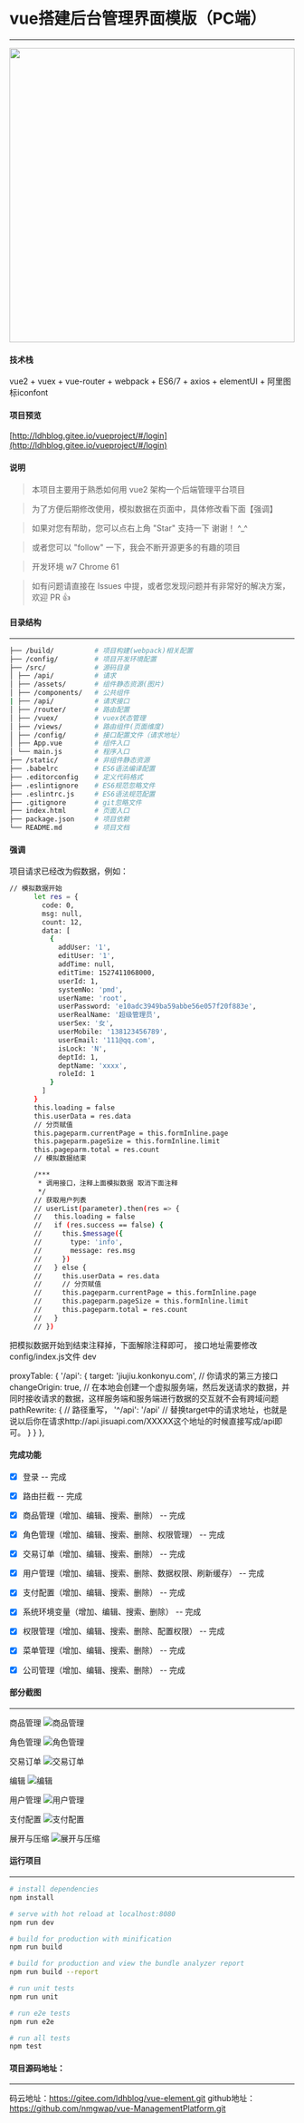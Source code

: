 # vue搭建后台管理界面模版（PC端）
------------------------

<img src="./static/gif.gif" width="100%" height="519px"/>


#### 技术栈
vue2 + vuex + vue-router + webpack + ES6/7 + axios + elementUI + 阿里图标iconfont

#### 项目预览
[http://ldhblog.gitee.io/vueproject/#/login](http://ldhblog.gitee.io/vueproject/#/login)


#### 说明

>  本项目主要用于熟悉如何用 vue2 架构一个后端管理平台项目

>  为了方便后期修改使用，模拟数据在页面中，具体修改看下面【强调】

>  如果对您有帮助，您可以点右上角 "Star" 支持一下 谢谢！ ^_^

>  或者您可以 "follow" 一下，我会不断开源更多的有趣的项目

>  开发环境 w7  Chrome 61

>  如有问题请直接在 Issues 中提，或者您发现问题并有非常好的解决方案，欢迎 PR 👍


#### 目录结构
------------------------

```bash
├── /build/          # 项目构建(webpack)相关配置
├── /config/         # 项目开发环境配置
├── /src/            # 源码目录
│ ├── /api/          # 请求
│ ├── /assets/       # 组件静态资源(图片)
│ ├── /components/   # 公共组件
| ├── /api/          # 请求接口
│ ├── /router/       # 路由配置
│ ├── /vuex/         # vuex状态管理
│ ├── /views/        # 路由组件(页面维度)
│ ├── /config/       # 接口配置文件（请求地址）
│ ├── App.vue        # 组件入口
│ └── main.js        # 程序入口
├── /static/         # 非组件静态资源
├── .babelrc         # ES6语法编译配置
├── .editorconfig    # 定义代码格式
├── .eslintignore    # ES6规范忽略文件
├── .eslintrc.js     # ES6语法规范配置
├── .gitignore       # git忽略文件
├── index.html       # 页面入口
├── package.json     # 项目依赖
└── README.md        # 项目文档
```

#### 强调

项目请求已经改为假数据，例如：
``` bash
// 模拟数据开始
      let res = {
        code: 0,
        msg: null,
        count: 12,
        data: [
          {
            addUser: '1',
            editUser: '1',
            addTime: null,
            editTime: 1527411068000,
            userId: 1,
            systemNo: 'pmd',
            userName: 'root',
            userPassword: 'e10adc3949ba59abbe56e057f20f883e',
            userRealName: '超级管理员',
            userSex: '女',
            userMobile: '138123456789',
            userEmail: '111@qq.com',
            isLock: 'N',
            deptId: 1,
            deptName: 'xxxx',
            roleId: 1
          }
        ]
      }
      this.loading = false
      this.userData = res.data
      // 分页赋值
      this.pageparm.currentPage = this.formInline.page
      this.pageparm.pageSize = this.formInline.limit
      this.pageparm.total = res.count
      // 模拟数据结束

      /***
       * 调用接口，注释上面模拟数据 取消下面注释
       */
      // 获取用户列表
      // userList(parameter).then(res => {
      //   this.loading = false
      //   if (res.success == false) {
      //     this.$message({
      //       type: 'info',
      //       message: res.msg
      //     })
      //   } else {
      //     this.userData = res.data
      //     // 分页赋值
      //     this.pageparm.currentPage = this.formInline.page
      //     this.pageparm.pageSize = this.formInline.limit
      //     this.pageparm.total = res.count
      //   }
      // })
```
把模拟数据开始到结束注释掉，下面解除注释即可，
接口地址需要修改config/index.js文件 dev

proxyTable: {
    '/api': {
        target: 'jiujiu.konkonyu.com', // 你请求的第三方接口
        changeOrigin: true, // 在本地会创建一个虚拟服务端，然后发送请求的数据，并同时接收请求的数据，这样服务端和服务端进行数据的交互就不会有跨域问题
        pathRewrite: { // 路径重写，
            '^/api': '/api' // 替换target中的请求地址，也就是说以后你在请求http://api.jisuapi.com/XXXXX这个地址的时候直接写成/api即可。
        }
    }
},

#### 完成功能
- [x] 登录 -- 完成
- [x] 路由拦截 -- 完成
- [x] 商品管理（增加、编辑、搜索、删除） -- 完成
- [x] 角色管理（增加、编辑、搜索、删除、权限管理） -- 完成
- [x] 交易订单（增加、编辑、搜索、删除） -- 完成
- [x] 用户管理（增加、编辑、搜索、删除、数据权限、刷新缓存） -- 完成
- [x] 支付配置（增加、编辑、搜索、删除） -- 完成
- [x] 系统环境变量（增加、编辑、搜索、删除） -- 完成
- [x] 权限管理（增加、编辑、搜索、删除、配置权限） -- 完成
- [x] 菜单管理（增加、编辑、搜索、删除） -- 完成
- [x] 公司管理（增加、编辑、搜索、删除） -- 完成


#### 部分截图
------------------------

商品管理
![商品管理](./static/商品管理.png "商品管理")

角色管理
![角色管理](./static/角色管理.png "角色管理")

交易订单
![交易订单](./static/交易订单.png "交易订单")

编辑
![编辑](./static/编辑.png "编辑")

用户管理
![用户管理](./static/用户管理.png "用户管理")

支付配置
![支付配置](./static/支付配置.png "支付配置")

展开与压缩
![展开与压缩](./static/展开与压缩.png "展开与压缩")


#### 运行项目
------------------------

``` bash
# install dependencies
npm install

# serve with hot reload at localhost:8080
npm run dev

# build for production with minification
npm run build

# build for production and view the bundle analyzer report
npm run build --report

# run unit tests
npm run unit

# run e2e tests
npm run e2e

# run all tests
npm test


```

#### 项目源码地址：
------------------------

码云地址：https://gitee.com/ldhblog/vue-element.git
github地址：https://github.com/nmgwap/vue-ManagementPlatform.git




